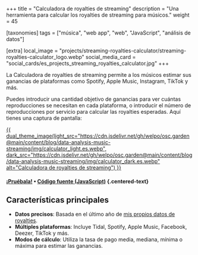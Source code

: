 +++
title = "Calculadora de royalties de streaming"
description = "Una herramienta para calcular los royalties de streaming para músicos."
weight = 45

[taxonomies]
tags = ["música", "web app", "web", "JavaScript", "análisis de datos"]

[extra]
local_image = "projects/streaming-royalties-calculator/streaming-royalties-calculator_logo.webp"
social_media_card = "social_cards/es_projects_streaming_royalties_calculator.jpg"
+++

La Calculadora de royalties de streaming permite a los músicos estimar sus ganancias de plataformas como Spotify, Apple Music, Instagram, TikTok y más.

Puedes introducir una cantidad objetivo de ganancias para ver cuántas reproducciones se necesitan en cada plataforma, o introducir el número de reproducciones por servicio para calcular las royalties esperadas. Aquí tienes una captura de pantalla:

<a href="/es/royalties-calculator/" target="_blank">
   {{ dual_theme_image(light_src="https://cdn.jsdelivr.net/gh/welpo/osc.garden@main/content/blog/data-analysis-music-streaming/img/calculator_light.es.webp", dark_src="https://cdn.jsdelivr.net/gh/welpo/osc.garden@main/content/blog/data-analysis-music-streaming/img/calculator_dark.es.webp" alt="Calculadora de royalties de streaming") }}
</a>

#### [¡Pruébala!](/es/royalties-calculator/) • [Código fuente (JavaScript)](https://github.com/welpo/osc.garden/blob/main/content/pages/royalties-calculator/js/streamsMonthCalculator.js) {.centered-text}

## Características principales

- **Datos precisos**: Basada en el último año de [mis propios datos de royalties](/es/blog/data-analysis-music-streaming/).
- **Múltiples plataformas**: Incluye Tidal, Spotify, Apple Music, Facebook, Deezer, TikTok y más.
- **Modos de cálculo**: Utiliza la tasa de pago media, mediana, mínima o máxima para estimar las ganancias.

